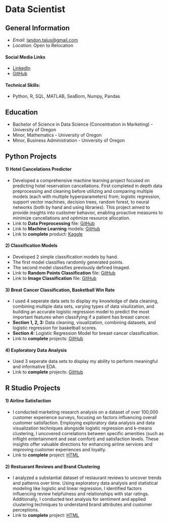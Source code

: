 # Data Scientist

## General Information
- *Email:* landon.talus@gmail.com 
- *Location:* Open to Relocation

#### Social Media Links
- [LinkedIn](https://www.linkedin.com/in/landon-james)
- [GitHub](https://github.com/LandonJames1)

#### Technical Skills:
* Python, R, SQL, MATLAB, SeaBorn, Numpy, Pandas

## Education
* Bachelor of Science in Data Science (Concentration in Marketing) - University of Oregon
* Minor, Mathematics - University of Oregon
* Minor, Business Administration - University of Oregon

## Python Projects

#### 1) Hotel Cancelations Predictor
* Developed a comprehensive machine learning project focused on predicting hotel reservation cancellations. First completed in depth data preprocessing and cleaning before utilizing and comparing multiple models (each with multiple hyperparameters) from; logistic regression, support vector machines, decision trees, random forest, to neural networks (both by hand and using libraries). This project aimed to provide insights into customer behavior, enabling proactive measures to minimize cancellations and optimize resource allocation.
* Link to **Data Preprocessing** file: [GitHub](https://github.com/LandonJames1/Portfolio/blob/main/Hotels_PreProcess%20(Portfolio).ipynb)
* Link to **Machine Learning** models: [GitHub](https://github.com/LandonJames1/Portfolio/blob/main/Hotel_ML%20(Portfolio).ipynb)
* Link to **complete** product: [Kaggle](https://www.kaggle.com/code/landonjames/data-cleaning-and-machine-learning-models)

#### 2) Classification Models
* Developed 2 simple classification models by hand.
* The first model classifies randomly generated points.
* The second model classifies previously defined Imaged.
* Link to **Random Points Classification** file: [GitHub](https://github.com/LandonJames1/Portfolio/blob/main/Simple_Classification%20(Portfolio).ipynb)
* Link to **Image Classification** file: [GitHub](https://github.com/LandonJames1/Portfolio/blob/main/Image_Classification%20(Portfolio).ipynb)

#### 3) Breat Cancer Classification, Basketball Win Rate
* I used 4 seperate data sets to display my knowledge of data cleaning, combining multiple data sets, varying types of data visulization, and building an accurate logistic regression model to predict the most important features when classifying if a patient has breast cancer.
* **Section 1, 2, 3:** Data cleaning, visualization, combining datasets, and logistic regression for basketball scores.
* **Section 4:** Logistic Regression Model for breast cancer classificaition. 
* Link to **complete** projects: [GitHub](https://github.com/LandonJames1/Portfolio/blob/main/COVID_LifeExpectancy_Bball_Cancer%20(Portfolio).ipynb)

#### 4) Exploratory Data Analysis
* Used 3 seperate data sets to display my ability to perform meaningful and informative EDA.
* Link to **complete** projects: [GitHub](https://github.com/LandonJames1/Portfolio/blob/main/Candy_Movie_Hauntings%20(Portfolio).ipynb)

## R Studio Projects

#### 1) Airline Satisfaction
* I conducted marketing research analysis on a dataset of over 100,000 customer experience surveys, focusing on factors influencing overall customer satisfaction. Employing exploratory data analysis and data visualization techniques alongside logistic regression and k-means clustering, I uncovered correlations between specific amenities (such as inflight entertainment and seat comfort) and satisfaction levels. These insights offer valuable directions for enhancing airline services and improving customer experiences and loyalty.
* Link to **complete** project: [HTML](https://landonjames1.github.io/Portfolio/Airline-Satisfaction--Portfolio-.html)

#### 2) Restuarant Reviews and Brand Clustering
* I analyzed a substantial dataset of restaurant reviews to uncover trends and patterns over time. Using exploratory data analysis and statistical modeling like logistic and linear regression, I identified factors influencing review helpfulness and relationships with star ratings. Additionally, I conducted text analysis for sentiment and applied clustering techniques to understand brand attributes and customer perceptions.
* Link to **complete** project: [HTML](https://landonjames1.github.io/Portfolio/Restaurants_Brands--Portfolio-.html)
